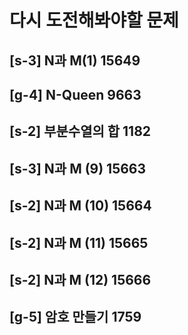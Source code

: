 # 다시 도전해봐야할 문제
## [s-3] N과 M(1) 15649
## [g-4] N-Queen 9663
## [s-2] 부분수열의 합 1182 
## [s-3] N과 M (9) 15663
## [s-2] N과 M (10) 15664
## [s-2] N과 M (11) 15665
## [s-2] N과 M (12) 15666
## [g-5] 암호 만들기 1759
